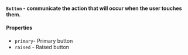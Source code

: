 #### `Button` - communicate the action that will occur when the user touches them.

#### Properties
* `primary`- Primary button
* `raised` - Raised button
